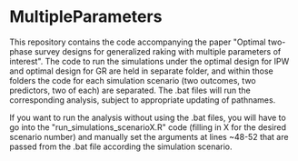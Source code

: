 # MultipleParameters
This repository contains the code accompanying the paper "Optimal two-phase survey designs for generalized raking with multiple parameters of interest". The code to run the simulations under the optimal design for IPW and optimal design for GR are held in separate folder, and within those folders the code for each simulation scenario (two outcomes, two predictors, two of each) are separated. The .bat files will run the corresponding analysis, subject to appropriate updating of pathnames.

If you want to run the analysis without using the .bat files, you will have to go into the "run_simulations_scenarioX.R" code (filling in X for the desired scenario number) and manually set the arguments at lines ~48-52 that are passed from the .bat file according the simulation scenario. 
